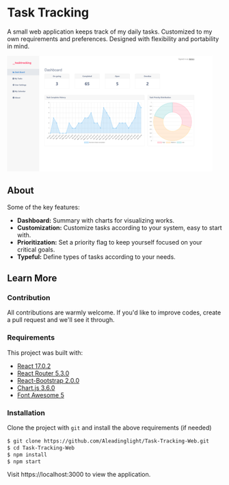 
# Task Tracking
  
A small web application keeps track of my daily tasks. Customized to my own requirements and preferences. Designed with flexibility and portability in mind.

<kbd>
 <img src="https://github.com/Aleadinglight/Task-Tracking-Web/blob/e181cc956573641a499d293a77e7f179295771b9/src/images/task_tracking.png" width="480">
</kbd>

## About

Some of the key features:  
- **Dashboard:** Summary with charts for visualizing works.  
- **Customization:** Customize tasks according to your system, easy to start with.  
- **Prioritization:** Set a priority flag to keep yourself focused on your critical goals.  
- **Typeful:** Define types of tasks according to your needs.

## Learn More

### Contribution
All contributions are warmly welcome. If you'd like to improve codes, create a pull request and we'll see it through.

### Requirements
This project was built with:
- [React 17.0.2](https://reactjs.org/)
- [React Router 5.3.0](https://reactrouter.com/)
- [React-Bootstrap 2.0.0](https://react-bootstrap.netlify.app/)
- [Chart.js 3.6.0](https://www.chartjs.org/)
- [Font Awesome 5](https://fontawesome.com/)

### Installation 
Clone the project with `git` and install the above requirements (if needed)
```
$ git clone https://github.com/Aleadinglight/Task-Tracking-Web.git
$ cd Task-Tracking-Web
$ npm install
$ npm start
```

Visit https://localhost:3000 to view the application.
